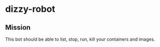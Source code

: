 # dizzy-robot

## Mission

This bot should be able to list, stop, run, kill your containers and images.

